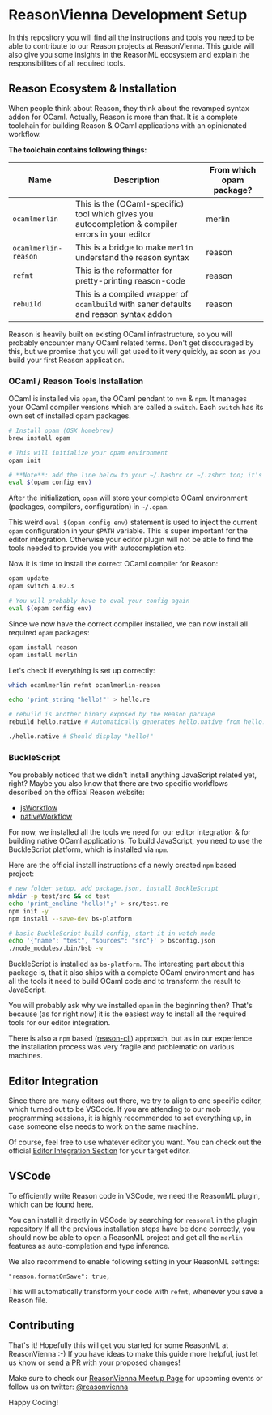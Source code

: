 # ReasonVienna Development Setup

In this repository you will find all the instructions and tools you
need to be able to contribute to our Reason projects at
ReasonVienna. This guide will also give you some insights in the
ReasonML ecosystem and explain the responsibilites of all required
tools.

## Reason Ecosystem & Installation

When people think about Reason, they think about the revamped syntax
addon for OCaml.  Actually, Reason is more than that. It is a complete
toolchain for building Reason & OCaml applications with an opinionated
workflow.

**The toolchain contains following things:**

| Name          | Description   | From which opam package? |
| ------------- | ------------- | --------------- |
| `ocamlmerlin`      | This is the (OCaml-specific) tool which gives you autocompletion & compiler errors in your editor | merlin |
| `ocamlmerlin-reason` | This is a bridge to make `merlin` understand the reason syntax             | reason |
| `refmt`       | This is the reformatter for pretty-printing reason-code | reason |
| `rebuild`     | This is a compiled wrapper of `ocamlbuild` with saner defaults and reason syntax addon| reason |

Reason is heavily built on existing OCaml infrastructure, so you will
probably encounter many OCaml related terms. Don't get discouraged by
this, but we promise that you will get used to it very quickly, as
soon as you build your first Reason application.

### OCaml / Reason Tools Installation

OCaml is installed via `opam`, the OCaml pendant to `nvm` & `npm`.
It manages your OCaml compiler versions which are called a `switch`.
Each `switch` has its own set of installed opam packages.

``` bash
# Install opam (OSX homebrew)
brew install opam

# This will initialize your opam environment
opam init

# **Note**: add the line below to your ~/.bashrc or ~/.zshrc too; it's needed at every shell startup
eval $(opam config env)
```

After the initialization, `opam` will store your complete OCaml
environment (packages, compilers, configuration) in `~/.opam`.

This weird `eval $(opam config env)` statement is used to inject the
current `opam` configuration in your `$PATH` variable.  This is super
important for the editor integration. Otherwise your editor
plugin will not be able to find the tools needed to provide you with
autocompletion etc.

Now it is time to install the correct OCaml compiler for Reason:

``` bash
opam update
opam switch 4.02.3

# You will probably have to eval your config again
eval $(opam config env)
```

Since we now have the correct compiler installed, we can now install all required `opam` packages:

``` bash
opam install reason
opam install merlin
```

Let's check if everything is set up correctly:

``` bash
which ocamlmerlin refmt ocamlmerlin-reason

echo 'print_string "hello!"' > hello.re

# rebuild is another binary exposed by the Reason package
rebuild hello.native # Automatically generates hello.native from hello.re

./hello.native # Should display "hello!"
```

### BuckleScript

You probably noticed that we didn't install anything JavaScript related yet, right?
Maybe you also know that there are two specific workflows described on the offical Reason website:

* [jsWorkflow](https://facebook.github.io/reason/jsWorkflow.html)
* [nativeWorkflow](https://facebook.github.io/reason/nativeWorkflow.html#native-workflow)

For now, we installed all the tools we need for our editor integration & for building native OCaml applications.
To build JavaScript, you need to use the BuckleScript platform, which is installed via `npm`.

Here are the official install instructions of a newly created `npm` based project:

``` bash
# new folder setup, add package.json, install BuckleScript
mkdir -p test/src && cd test
echo 'print_endline "hello!";' > src/test.re
npm init -y
npm install --save-dev bs-platform

# basic BuckleScript build config, start it in watch mode
echo '{"name": "test", "sources": "src"}' > bsconfig.json
./node_modules/.bin/bsb -w
```

BuckleScript is installed as `bs-platform`. The interesting part about
this package is, that it also ships with a complete OCaml environment
and has all the tools it need to build OCaml code and to transform the
result to JavaScript.

You will probably ask why we installed `opam` in the beginning then?
That's because (as for right now) it is the easiest way to install all the
required tools for our editor integration.

There is also a `npm` based ([reason-cli](https://github.com/reasonml/reason-cli)) approach, but as in our experience the
installation process was very fragile and problematic on various
machines.



## Editor Integration

Since there are many editors out there, we try to align to one
specific editor, which turned out to be VSCode.  If you are attending
to our mob programming sessions, it is highly recommended to set
everything up, in case someone else needs to work on the same machine.

Of course, feel free to use whatever editor you want. You can check
out the
official
[Editor Integration Section](https://facebook.github.io/reason/tools.html#editor-integration) for
your target editor.


## VSCode

To efficiently write Reason code in VSCode, we need the ReasonML
plugin, which can be
found [here](https://github.com/freebroccolo/vscode-reasonml).

You can install it directly in VSCode by searching for `reasonml` in the plugin repository
If all the previous installation steps have be done correctly, you should now be able to open
a ReasonML project and get all the `merlin` features as auto-completion and type inference.

We also recommend to enable following setting in your ReasonML settings:

```
"reason.formatOnSave": true,
```

This will automatically transform your code with `refmt`, whenever you save a Reason file.

## Contributing

That's it! Hopefully this will get you started for some ReasonML
at ReasonVienna :-) If you have ideas to make this guide more helpful,
just let us know or send a PR with your proposed changes!


Make sure to check our [ReasonVienna Meetup Page](https://www.meetup.com/Reason-Vienna/) for upcoming events or
follow us on twitter: [@reasonvienna](https://twitter.com/reasonvienna)


Happy Coding!



